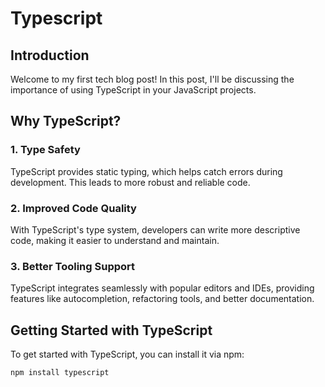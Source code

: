 # Typescript

## Introduction

Welcome to my first tech blog post! In this post, I'll be discussing the importance of using TypeScript in your JavaScript projects.

## Why TypeScript?

### 1. Type Safety

TypeScript provides static typing, which helps catch errors during development. This leads to more robust and reliable code.

### 2. Improved Code Quality

With TypeScript's type system, developers can write more descriptive code, making it easier to understand and maintain.

### 3. Better Tooling Support

TypeScript integrates seamlessly with popular editors and IDEs, providing features like autocompletion, refactoring tools, and better documentation.

## Getting Started with TypeScript

To get started with TypeScript, you can install it via npm:

```bash
npm install typescript
```
